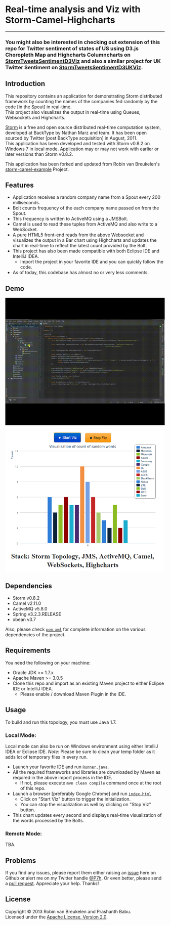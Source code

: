 # Real-time analysis and Viz with Storm-Camel-Highcharts
----------

### You might also be interested in checking out extension of this repo for Twitter sentiment of states of US using D3.js Choropleth Map and Highcharts Columncharts on [StormTweetsSentimentD3Viz](https://github.com/P7h/StormTweetsSentimentD3Viz) and also a similar project for UK Twitter Sentiment on [StormTweetsSentimentD3UKViz](https://github.com/P7h/StormTweetsSentimentD3UKViz).

## Introduction
This repository contains an application for demonstrating Storm distributed framework by counting the names of the companies fed randomly by the code [in the Spout] in real-time.<br>This project also visualizes the output in real-time using Queues, Websockets and Highcharts.<br>

[Storm](http://storm-project.net) is a free and open source distributed real-time computation system, developed at BackType by Nathan Marz and team. It has been open sourced by Twitter [post BackType acquisition] in August, 2011.<br>
This application has been developed and tested with Storm v0.8.2 on Windows 7 in local mode. Application may or may not work with earlier or later versions than Storm v0.8.2.<br>

This application has been forked and updated from Robin van Breukelen's [storm-camel-example](https://github.com/robinvanb/storm-camel-example) Project.

## Features
* Application receives a random company name from a Spout every 200 milliseconds.<br>
* Bolt counts frequency of the each company name passed on from the Spout.<br>
* This frequency is written to ActiveMQ using a JMSBolt.<br>
* Camel is used to read these tuples from ActiveMQ and also write to a WebSocket.<br>
* A pure HTML5 front-end reads from the above Websocket and visualizes the output in a Bar chart using Highcharts and updates the chart in real-time to reflect the latest count provided by the Bolt.<br>
* This project has also been made compatible with both Eclipse IDE and IntelliJ IDEA.
	* Import the project in your favorite IDE and you can quickly follow the code.
* As of today, this codebase has almost no or very less comments.<br>

## Demo
![GIF of visualization](Storm-Camel-Websockets__Demo.gif)

![Screenshot of visualization](Storm-Camel-Websockets__Demo.png)

## Dependencies
* Storm v0.8.2
* Camel v2.11.0
* ActiveMQ v5.8.0
* Spring v3.2.3.RELEASE
* xbean v3.7

Also, please check [`pom.xml`](pom.xml) for complete information on the various dependencies of the project.<br>

## Requirements
You need the following on your machine:
* Oracle JDK >= 1.7.x
* Apache Maven >= 3.0.5
* Clone this repo and import as an existing Maven project to either Eclipse IDE or IntelliJ IDEA.
	* Please enable / download Maven Plugin in the IDE.

## Usage
To build and run this topology, you must use Java 1.7.<br>

### Local Mode:
Local mode can also be run on Windows environment using either IntelliJ IDEA or Eclipse IDE. *Note*: Please be sure to clean your temp folder as it adds lot of temporary files in every run.
* Launch your favorite IDE and run [`Runner.java`](runner/src/main/java/nl/java/runner/Runner.java).<br>
* All the required frameworks and libraries are downloaded by Maven as required in the above import process in the IDE.
	* If not, please execute `mvn clean compile` command once at the root of this repo.
* Launch a browser [preferably Google Chrome] and run [`index.html`](runner/src/main/resources/index.html) 
	* Click on "Start Viz" button to trigger the initialization.<br>
	* You can stop the visualization as well by clicking on "Stop Viz" button.<br>
* This chart updates every second and displays real-time visualization of the words processed by the Bolts.<br>

### Remote Mode:
TBA.

## Problems
If you find any issues, please report them either raising an [issue](https://github.com/P7h/storm-camel-example/issues) here on Github or alert me on my Twitter handle [@P7h](http://twitter.com/P7h). Or even better, please send a [pull request](https://github.com/P7h/storm-camel-example/pulls).
Appreciate your help. Thanks!

## License
Copyright &copy; 2013 Robin van Breukelen and Prashanth Babu.<br>
Licensed under the [Apache License, Version 2.0](http://www.apache.org/licenses/LICENSE-2.0).
